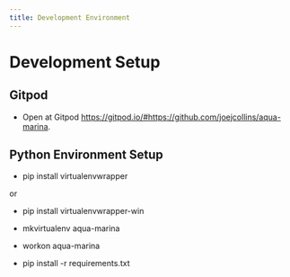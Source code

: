 ```yaml
---
title: Development Environment
---
```


# Development Setup

## Gitpod

* Open at Gitpod <https://gitpod.io/#https://github.com/joejcollins/aqua-marina>.

## Python Environment Setup

* pip install virtualenvwrapper

or

* pip install virtualenvwrapper-win

* mkvirtualenv aqua-marina
* workon aqua-marina
* pip install -r requirements.txt
